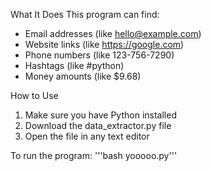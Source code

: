 What It Does
This program can find:
- Email addresses (like hello@example.com)
- Website links (like https://google.com)
- Phone numbers (like 123-756-7290)
- Hashtags (like #python)
- Money amounts (like $9.68)

How to Use
1. Make sure you have Python installed
2. Download the data_extractor.py file
3. Open the file in any text editor 

To run the program:
'''bash yooooo.py'''
